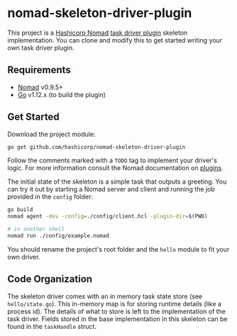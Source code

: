 nomad-skeleton-driver-plugin
==========

This project is a [Hashicorp Nomad](https://www.nomadproject.io/) [task driver
plugin](https://www.nomadproject.io/docs/drivers/index.html) skeleton
implementation. You can clone and modify this to get started writing your own
task driver plugin.

Requirements
-------------------

- [Nomad](https://www.nomadproject.io/downloads.html) v0.9.5+
- [Go](https://golang.org/doc/install) v1.12.x (to build the plugin)

Get Started
-------------------

Download the project module:

```sh
go get github.com/hashicorp/nomad-skeleton-driver-plugin
```

Follow the comments marked with a `TODO` tag to implement your driver's logic.
For more information consult the Nomad documentation on
[plugins](https://www.nomadproject.io/docs/internals/plugins/index.html).

The initial state of the skeleton is a simple task that outputs a greeting. You
can try it out by starting a Nomad server and client and running the job
provided in the `config` folder:

```sh
go build
nomad agent -dev -config=./config/client.hcl -plugin-dir=$(PWD)

# in another shell
nomad run ./config/example.nomad
```

You should rename the project's root folder and the `hello` module to fit your
own driver.

Code Organization
-------------------
The skeleton driver comes with an in memory task state store (see
`hello/state.go`). This in-memory map is for storing runtime details (like a
process id). The details of what to store is left to the implementation of the
task driver. Fields stored in the base implementation in this skeleton can be
found in the `taskHandle` struct.
